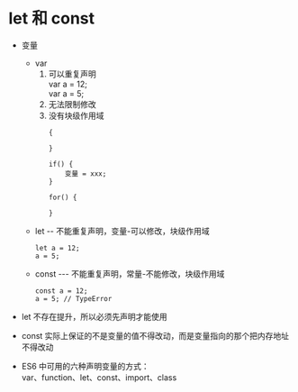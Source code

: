 # let 和 const
- 变量  
  * var   
    1. 可以重复声明  
      var a = 12;  
      var a = 5;
    2. 无法限制修改
    3. 没有块级作用域 
          ```
          {
              
          }

          if() {
              变量 = xxx;
          }

          for() {

          }
          ```
  * let -- 不能重复声明，变量-可以修改，块级作用域
    ```
    let a = 12;
    a = 5;
    ```
  * const --- 不能重复声明，常量-不能修改，块级作用域
    ```
    const a = 12;
    a = 5; // TypeError
    ```

- let 不存在提升，所以必须先声明才能使用

- const 实际上保证的不是变量的值不得改动，而是变量指向的那个把内存地址不得改动  

- ES6 中可用的六种声明变量的方式：  
  var、function、let、const、import、class

  
